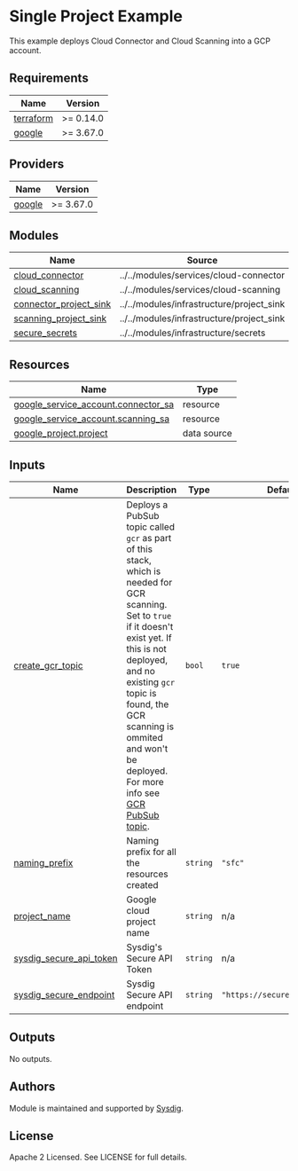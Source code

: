 # Single Project Example


This example deploys Cloud Connector and Cloud Scanning into a GCP account.


<!-- BEGINNING OF PRE-COMMIT-TERRAFORM DOCS HOOK -->
## Requirements

| Name | Version |
|------|---------|
| <a name="requirement_terraform"></a> [terraform](#requirement\_terraform) | >= 0.14.0 |
| <a name="requirement_google"></a> [google](#requirement\_google) | >= 3.67.0 |

## Providers

| Name | Version |
|------|---------|
| <a name="provider_google"></a> [google](#provider\_google) | >= 3.67.0 |

## Modules

| Name | Source | Version |
|------|--------|---------|
| <a name="module_cloud_connector"></a> [cloud\_connector](#module\_cloud\_connector) | ../../modules/services/cloud-connector |  |
| <a name="module_cloud_scanning"></a> [cloud\_scanning](#module\_cloud\_scanning) | ../../modules/services/cloud-scanning |  |
| <a name="module_connector_project_sink"></a> [connector\_project\_sink](#module\_connector\_project\_sink) | ../../modules/infrastructure/project_sink |  |
| <a name="module_scanning_project_sink"></a> [scanning\_project\_sink](#module\_scanning\_project\_sink) | ../../modules/infrastructure/project_sink |  |
| <a name="module_secure_secrets"></a> [secure\_secrets](#module\_secure\_secrets) | ../../modules/infrastructure/secrets |  |

## Resources

| Name | Type |
|------|------|
| [google_service_account.connector_sa](https://registry.terraform.io/providers/hashicorp/google/latest/docs/resources/service_account) | resource |
| [google_service_account.scanning_sa](https://registry.terraform.io/providers/hashicorp/google/latest/docs/resources/service_account) | resource |
| [google_project.project](https://registry.terraform.io/providers/hashicorp/google/latest/docs/data-sources/project) | data source |

## Inputs

| Name | Description | Type | Default | Required |
|------|-------------|------|---------|:--------:|
| <a name="input_create_gcr_topic"></a> [create\_gcr\_topic](#input\_create\_gcr\_topic) | Deploys a PubSub topic called `gcr` as part of this stack, which is needed for GCR scanning. Set to `true` if it doesn't exist yet. If this is not deployed, and no existing `gcr` topic is found, the GCR scanning is ommited and won't be deployed. For more info see [GCR PubSub topic](https://cloud.google.com/container-registry/docs/configuring-notifications#create_a_topic). | `bool` | `true` | no |
| <a name="input_naming_prefix"></a> [naming\_prefix](#input\_naming\_prefix) | Naming prefix for all the resources created | `string` | `"sfc"` | no |
| <a name="input_project_name"></a> [project\_name](#input\_project\_name) | Google cloud project name | `string` | n/a | yes |
| <a name="input_sysdig_secure_api_token"></a> [sysdig\_secure\_api\_token](#input\_sysdig\_secure\_api\_token) | Sysdig's Secure API Token | `string` | n/a | yes |
| <a name="input_sysdig_secure_endpoint"></a> [sysdig\_secure\_endpoint](#input\_sysdig\_secure\_endpoint) | Sysdig Secure API endpoint | `string` | `"https://secure.sysdig.com"` | no |

## Outputs

No outputs.
<!-- END OF PRE-COMMIT-TERRAFORM DOCS HOOK -->

## Authors

Module is maintained and supported by [Sysdig](https://github.com/sysdiglabs/terraform-google-cloudvision).

## License

Apache 2 Licensed. See LICENSE for full details.
